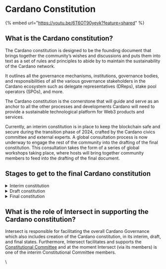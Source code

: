 # Cardano Constitution

{% embed url="https://youtu.be/6T6OT90yeyk?feature=shared" %}

## What is the Cardano constitution?

The Cardano constitution is designed to be the founding document that brings together the community’s wishes and discussions and puts them into text as a set of rules and principles to abide by to maintain the sustainability of the Cardano network.&#x20;

It outlines all the governance mechanisms, institutions, governance bodies, and responsibilities of all the various governance stakeholders in the Cardano ecosystem such as delegate representatives (DReps), stake pool operators (SPOs), and more.

The Cardano constitution is the cornerstone that will guide and serve as an anchor to all the other processes and developments Cardano will need to provide a sustainable technological platform for Web3 products and services.&#x20;

Currently, an interim constitution is in place to keep the blockchain safe and secure during the transition phase of 2024, crafted by the Cardano civics committee and external experts. A global consultation process is now underway to engage the rest of the community into the drafting of the final constitution. This consultation takes the form of a series of global workshops taking place, where hosts will bring together community members to feed into the drafting of the final document.

## Stages to get to the final Cardano constitution



<details>

<summary>Interim constitution</summary>

In Q2 2024, the interim Cardano constitution will be published for community review and included in the genesis files when the community approves Chang update #1. The interim constitution is not a fully elaborated constitution, but a set of essential rules that are designed to ensure Cardano maintains stability during the interim period that Cardano’s governance will go through during 2024. The interim constitution will be interpreted by the interim constitutional committee who will vote on the constitutionality of governance actions (as described in CIP-1694).

</details>

<details>

<summary>Draft constitution</summary>

Later in Q2 of 2024, the drafting process will begin with the aim of moving towards a final version ratified later in the year. The draft will serve as the primary input to global community workshops throughout 2024. With community input, the Draft constitution may build upon the essential guardrails described in the Interim into a more detailed set of principles and rules. &#x20;

</details>

<details>

<summary>Final constitution</summary>

The final version of the constitution will be both ratified at a constitutional convention composed of community delegates, and voted on by ada holders and ratified using the on-chain mechanisms described in democratic consent. The final version of the constitution will, like the draft, set forth principles and rules for Cardano, but will be the version suggested by the community through a year long consultation process&#x20;

</details>

## What is the role of Intersect in supporting the Cardano constitution?

Intersect is responsible for facilitating the overall Cardano Governance which also includes creation of the Cardano constitution, in its interim, draft, and final states. Furthermore, Intersect facilitates and supports the [Constitutional Committee](../governance-roles/constitutional-committee/) and at the moment Intersect (via its members) is one of the interim Constitutional Committee members.

\
